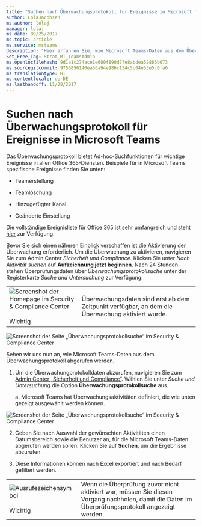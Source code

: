 ```yaml
---
title: "Suchen nach Überwachungsprotokoll für Ereignisse in Microsoft Teams | Microsoft-Support"
author: LolaJacobsen
ms.author: lolaj
manager: lolaj
ms.date: 09/25/2017
ms.topic: article
ms.service: msteams
description: "Hier erfahren Sie, wie Microsoft Teams-Daten aus dem Überwachungsprotokoll abgerufen werden."
Set_Free_Tag: Strat_MT_TeamsAdmin
ms.openlocfilehash: 9d1a1c274ace1e680f890d7fe8abdea52886b073
ms.sourcegitcommit: 9756856140ea56a94e986c134c5c04e53e5c0fa6
ms.translationtype: HT
ms.contentlocale: de-DE
ms.lasthandoff: 11/08/2017
---
```

<a name="search-the-audit-log-for-events-in-microsoft-teams"></a>Suchen nach Überwachungsprotokoll für Ereignisse in Microsoft Teams
==================================================

Das Überwachungsprotokoll bietet Ad-hoc-Suchfunktionen für wichtige Ereignisse in allen Office 365-Diensten. Beispiele für in Microsoft Teams spezifische Ereignisse finden Sie unten:

-   Teamerstellung

-   Teamlöschung

-   Hinzugefügter Kanal

-   Geänderte Einstellung

Die vollständige Ereignisliste für Office 365 ist sehr umfangreich und steht [hier](https://support.office.com/en-us/article/Search-the-audit-log-in-the-Office-365-Security-Compliance-Center-0d4d0f35-390b-4518-800e-0c7ec95e946c?ui=en-US&rs=en-US&ad=US#ID0EABAAA=Audited_activities) zur Verfügung.

Bevor Sie sich einen näheren Einblick verschaffen ist die Aktivierung der Überwachung erforderlich. Um die Überwachung zu aktivieren, navigieren Sie zum Admin Center *Sicherheit und Compliance*. Klicken Sie unter *Nach Aktivität suchen* auf **Aufzeichnung jetzt beginnen**. Nach 24 Stunden stehen Überprüfungsdaten über *Überwachungsprotokollsuche* unter der Registerkarte *Suche und Untersuchung* zur Verfügung.


| |  |
|---------|---------|
|![Screenshot der Homepage im Security & Compliance Center](media/Search_the_audit_log_for_events_in_Microsoft_Teams_image1.png)<br></br>Wichtig     |Überwachungsdaten sind erst ab dem Zeitpunkt verfügbar, an dem die Überwachung aktiviert wurde.         |

![Screenshot der Seite „Überwachungsprotokollsuche“ im Security & Compliance Center](media/Search_the_audit_log_for_events_in_Microsoft_Teams_image2.png)

Sehen wir uns nun an, wie Microsoft Teams-Daten aus dem Überwachungsprotokoll abgerufen werden.

1.  Um die Überwachungprotokolldaten abzurufen, navigieren Sie zum [Admin Center „Sicherheit und Compliance“](https://go.microsoft.com/fwlink/?linkid=855775). Wählen Sie unter *Suche und Untersuchung* die Option **Überwachungsprotokollsuche** aus.

    a. Microsoft Teams hat Überwachungsaktivitäten definiert, die wie unten gezeigt ausgewählt werden können.

![Screenshot der Seite „Überwachungsprotokollsuche“ im Security & Compliance Center](media/Search_the_audit_log_for_events_in_Microsoft_Teams_image3.png)

2.  Geben Sie nach Auswahl der gewünschten Aktivitäten einen Datumsbereich sowie die Benutzer an, für die Microsoft Teams-Daten abgerufen werden sollen. Klicken Sie auf **Suchen**, um die Ergebnisse abzurufen.

3.  Diese Informationen können nach Excel exportiert und nach Bedarf gefiltert werden.


|  | |
|---------|---------|
|![Ausrufezeichensymbol](media/Search_the_audit_log_for_events_in_Microsoft_Teams_image1.png)<br></br>Wichtig |Wenn die Überprüfung zuvor nicht aktiviert war, müssen Sie diesen Vorgang nachholen, damit die Daten im Überprüfungsprotokoll angezeigt werden.         |
